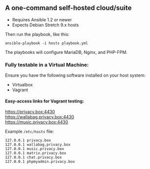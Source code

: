 ## A one-command self-hosted cloud/suite

- Requires Ansible 1.2 or newer
- Expects Debian Stretch 9.x hosts

Then run the playbook, like this:

	ansible-playbook -i hosts playbook.yml

The playbooks will configure MariaDB, Nginx, and PHP-FPM.

### Fully testable in a Virtual Machine:
Ensure you have the following software installed on your host system:
- Virtualbox
- Vagrant

#### Easy-access links for Vagrant testing:
https://privacy.box:4430  
https://wallabag.privacy.box:4430  
https://music.privacy.box:4430

Example `/etc/hosts` file:
```
127.0.0.1 privacy.box
127.0.0.1 wallabag.privacy.box
127.0.0.1 music.privacy.box
127.0.0.1 matrix.privacy.box
127.0.0.1 chat.privacy.box
127.0.0.1 phpmyadmin.privacy.box
```
